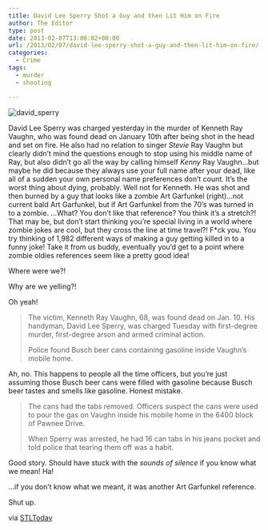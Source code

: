 ```yaml
---
title: David Lee Sperry Shot a Guy and then Lit Him on Fire
author: The Editor
type: post
date: 2013-02-07T13:00:02+00:00
url: /2013/02/07/david-lee-sperry-shot-a-guy-and-then-lit-him-on-fire/
categories:
  - Crime
tags:
  - murder
  - shooting

---
```

<img class="alignright  wp-image-15528" alt="david_sperry" src="http://media.punchingkitty.com/wordpress/2013/02/david_sperry.jpeg?filter=resize&w=250" />

David Lee Sperry was charged yesterday in the murder of Kenneth Ray Vaughn, who was found dead on January 10th after being shot in the head and set on fire. He also had no relation to singer _Stevie_ Ray Vaughn but clearly didn&#8217;t mind the questions enough to stop using his middle name of Ray, but also didn&#8217;t go all the way by calling himself _Kenny_ Ray Vaughn&#8230;but maybe he did because they always use your full name after your dead, like all of a sudden your own personal name preferences don&#8217;t count. It&#8217;s the worst thing about dying, probably. Well not for Kenneth. He was shot and then burned by a guy that looks like a zombie Art Garfunkel (right)&#8230;not current bald Art Garfunkel, but if Art Garfunkel from the 70&#8217;s was turned in to a zombie. &#8230;What? You don&#8217;t like that reference? You think it&#8217;s a stretch?! That may be, but don&#8217;t start thinking you&#8217;re special living in a world where zombie jokes are cool, but they cross the line at time travel?! F*ck you. You try thinking of 1,982 different ways of making a guy getting killed in to a funny joke! Take it from us buddy, eventually you&#8217;d get to a point where zombie oldies references seem like a pretty good idea!

Where were we?!

Why are we yelling?!

Oh yeah!

> The victim, Kenneth Ray Vaughn, 68, was found dead on Jan. 10. His handyman, David Lee Sperry, was charged Tuesday with first-degree murder, first-degree arson and armed criminal action.
> 
> Police found Busch beer cans containing gasoline inside Vaughn&#8217;s mobile home.

Ah, no. This happens to people all the time officers, but you&#8217;re just assuming those Busch beer cans were filled with gasoline because Busch beer tastes and smells like gasoline. Honest mistake.

> The cans had the tabs removed. Officers suspect the cans were used to pour the gas on Vaughn inside his mobile home in the 6400 block of Pawnee Drive.
> 
> When Sperry was arrested, he had 16 can tabs in his jeans pocket and told police that tearing them off was a habit.

Good story. Should have stuck with the _sounds of silence_ if you know what we mean! Ha!

&#8230;if you don&#8217;t know what we meant, it was another Art Garfunkel reference.

Shut up.

via <a href="http://www.stltoday.com/news/local/crime-and-courts/prosecutor-handyman-set-fire-to-cover-up-murder-in-st/article_c24e0662-6e0a-50d5-ad3a-4b5865281739.html" target="_blank">STLToday</a>